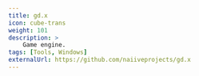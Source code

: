 ```yaml
---
title: gd.x
icon: cube-trans
weight: 101
description: >
    Game engine.
tags: [Tools, Windows]
externalUrl: https://github.com/naiiveprojects/gd.x
---
```

